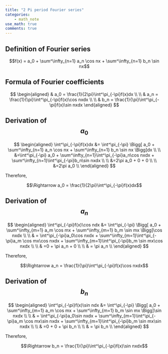 ```yaml
---
title: "2 Pi period Fourier series"
categories:
    - math_note
use_math: true
comments: true
---
```


## Definition of Fourier series
$$f(x) = a_0 + \sum^\infty_{n=1} a_n \cos nx + \sum^\infty_{n=1} b_n \sin nx$$

## Formula of Fourier coefficients

$$
\begin{aligned}
& a_0 = \frac{1}{2\pi}\int^\pi_{-\pi}f(x)dx
\\
\\ & a_n = \frac{1}{\pi}\int^\pi_{-\pi}f(x)\cos nxdx
\\
\\ & b_n = \frac{1}{\pi}\int^\pi_{-\pi}f(x)\sin nxdx
\end{aligned}
$$

## Derivation of $$a_0$$

$$
\begin{aligned}
\int^\pi_{-\pi}f(x)dx &= \int^\pi_{-\pi} \Bigg[ a_0 + \sum^\infty_{n=1} a_n \cos nx + \sum^\infty_{n=1} b_n \sin nx \Bigg]dx
\\
\\ &=\int^\pi_{-\pi} a_0 + \sum^\infty_{n=1}\int^\pi_{-\pi}a_n\cos nxdx + \sum^\infty_{n=1}\int^\pi_{-\pi}b_n\sin nxdx
\\
\\ &=2\pi a_0 + 0 + 0
\\
\\ &=2\pi a_0
\\
\end{aligned}
$$

Therefore,

$$\Rightarrow a_0 = \frac{1}{2\pi}\int^\pi_{-\pi}f(x)dx$$

## Derivation of $$a_n$$

$$
\begin{aligned}
\int^\pi_{-\pi}f(x)\cos ndx &= \int^\pi_{-\pi} \Bigg[ a_0 + \sum^\infty_{m=1} a_m \cos mx + \sum^\infty_{m=1} b_m \sin mx \Bigg]\cos nxdx
\\
\\ & = \int^\pi_{-\pi}a_0\cos nxdx + \sum^\infty_{m=1}\int^\pi_{-\pi}a_m \cos mx\cos nxdx + \sum^\infty_{m=1}\int^\pi_{-\pi}b_m \sin mx\cos nxdx
\\
\\ & =0 + \pi a_n + 0
\\
\\ & = \pi a_n 
\\
\end{aligned}
$$

Therefore,

$$\Rightarrow a_n = \frac{1}{\pi}\int^\pi_{-\pi}f(x)\cos nxdx$$  

## Derivation of $$b_n$$

$$
\begin{aligned}
\int^\pi_{-\pi}f(x)\sin ndx &= \int^\pi_{-\pi} \Bigg[ a_0 + \sum^\infty_{m=1} a_m \cos mx + \sum^\infty_{m=1} b_m \sin mx \Bigg]\sin nxdx
\\
\\ & = \int^\pi_{-\pi}a_0\sin nxdx + \sum^\infty_{m=1}\int^\pi_{-\pi}a_m \cos mx\sin nxdx + \sum^\infty_{m=1}\int^\pi_{-\pi}b_m \sin mx\sin nxdx
\\
\\ & =0 + 0 + \pi b_n
\\
\\ & = \pi b_n 
\\
\end{aligned}
$$

Therefore,

$$\Rightarrow b_n = \frac{1}{\pi}\int^\pi_{-\pi}f(x)\sin nxdx$$
